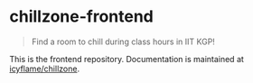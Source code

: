# chillzone-frontend

> Find a room to chill during class hours in IIT KGP!
>

This is the frontend repository. Documentation is maintained at
[icyflame/chillzone](https://github.com/icyflame/chillzone#readme).
